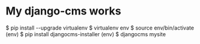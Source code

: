 # My django-cms works

$ pip install --upgrade virtualenv
$ virtualenv env
$ source env/bin/activate
(env) $ pip install djangocms-installer
(env) $ djangocms mysite

